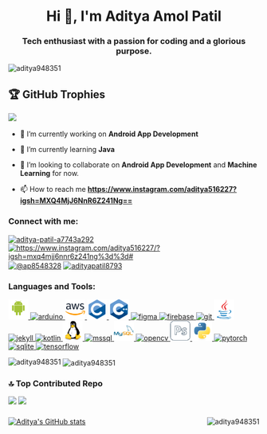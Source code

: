 <h1 align="center">Hi 👋, I'm Aditya Amol Patil</h1>
<h3 align="center">Tech enthusiast with a passion for coding and a glorious purpose.</h3>

<p align="left"> <img src="https://komarev.com/ghpvc/?username=aditya948351&label=Profile%20views&color=0e75b6&style=flat" alt="aditya948351" /> </p>

## 🏆 GitHub Trophies
![](https://github-profile-trophy.vercel.app/?username=Aditya948351&theme=radical&no-frame=false&no-bg=false&margin-w=4)

- 🔭 I’m currently working on **Android App Development**

- 🌱 I’m currently learning **Java**

- 👯 I’m looking to collaborate on **Android App Development** and **Machine Learning** for now.

- 📫 How to reach me **https://www.instagram.com/aditya516227?igsh=MXQ4MjJ6NnR6Z241Ng==**

<h3 align="left">Connect with me:</h3>
<p align="left">
<a href="https://linkedin.com/in/aditya-patil-a7743a292" target="blank"><img align="center" src="https://raw.githubusercontent.com/rahuldkjain/github-profile-readme-generator/master/src/images/icons/Social/linked-in-alt.svg" alt="aditya-patil-a7743a292" height="30" width="40" /></a>
<a href="https://instagram.com/https://www.instagram.com/aditya516227/?igsh=mxq4mjj6nnr6z241ng%3d%3d#" target="blank"><img align="center" src="https://raw.githubusercontent.com/rahuldkjain/github-profile-readme-generator/master/src/images/icons/Social/instagram.svg" alt="https://www.instagram.com/aditya516227/?igsh=mxq4mjj6nnr6z241ng%3d%3d#" height="30" width="40" /></a>
<a href="https://www.hackerrank.com/@ap8548328" target="blank"><img align="center" src="https://raw.githubusercontent.com/rahuldkjain/github-profile-readme-generator/master/src/images/icons/Social/hackerrank.svg" alt="@ap8548328" height="30" width="40" /></a>
<a href="https://www.leetcode.com/adityapatil8793" target="blank"><img align="center" src="https://raw.githubusercontent.com/rahuldkjain/github-profile-readme-generator/master/src/images/icons/Social/leet-code.svg" alt="adityapatil8793" height="30" width="40" /></a>
</p>

<h3 align="left">Languages and Tools:</h3>
<p align="left"> <a href="https://developer.android.com" target="_blank" rel="noreferrer"> <img src="https://raw.githubusercontent.com/devicons/devicon/master/icons/android/android-original-wordmark.svg" alt="android" width="40" height="40"/> </a> <a href="https://www.arduino.cc/" target="_blank" rel="noreferrer"> <img src="https://cdn.worldvectorlogo.com/logos/arduino-1.svg" alt="arduino" width="40" height="40"/> </a> <a href="https://aws.amazon.com" target="_blank" rel="noreferrer"> <img src="https://raw.githubusercontent.com/devicons/devicon/master/icons/amazonwebservices/amazonwebservices-original-wordmark.svg" alt="aws" width="40" height="40"/> </a> <a href="https://www.cprogramming.com/" target="_blank" rel="noreferrer"> <img src="https://raw.githubusercontent.com/devicons/devicon/master/icons/c/c-original.svg" alt="c" width="40" height="40"/> </a> <a href="https://www.w3schools.com/cpp/" target="_blank" rel="noreferrer"> <img src="https://raw.githubusercontent.com/devicons/devicon/master/icons/cplusplus/cplusplus-original.svg" alt="cplusplus" width="40" height="40"/> </a> <a href="https://www.figma.com/" target="_blank" rel="noreferrer"> <img src="https://www.vectorlogo.zone/logos/figma/figma-icon.svg" alt="figma" width="40" height="40"/> </a> <a href="https://firebase.google.com/" target="_blank" rel="noreferrer"> <img src="https://www.vectorlogo.zone/logos/firebase/firebase-icon.svg" alt="firebase" width="40" height="40"/> </a> <a href="https://git-scm.com/" target="_blank" rel="noreferrer"> <img src="https://www.vectorlogo.zone/logos/git-scm/git-scm-icon.svg" alt="git" width="40" height="40"/> </a> <a href="https://www.java.com" target="_blank" rel="noreferrer"> <img src="https://raw.githubusercontent.com/devicons/devicon/master/icons/java/java-original.svg" alt="java" width="40" height="40"/> </a> <a href="https://jekyllrb.com/" target="_blank" rel="noreferrer"> <img src="https://www.vectorlogo.zone/logos/jekyllrb/jekyllrb-icon.svg" alt="jekyll" width="40" height="40"/> </a> <a href="https://kotlinlang.org" target="_blank" rel="noreferrer"> <img src="https://www.vectorlogo.zone/logos/kotlinlang/kotlinlang-icon.svg" alt="kotlin" width="40" height="40"/> </a> <a href="https://www.linux.org/" target="_blank" rel="noreferrer"> <img src="https://raw.githubusercontent.com/devicons/devicon/master/icons/linux/linux-original.svg" alt="linux" width="40" height="40"/> </a> <a href="https://www.microsoft.com/en-us/sql-server" target="_blank" rel="noreferrer"> <img src="https://www.svgrepo.com/show/303229/microsoft-sql-server-logo.svg" alt="mssql" width="40" height="40"/> </a> <a href="https://www.mysql.com/" target="_blank" rel="noreferrer"> <img src="https://raw.githubusercontent.com/devicons/devicon/master/icons/mysql/mysql-original-wordmark.svg" alt="mysql" width="40" height="40"/> </a> <a href="https://opencv.org/" target="_blank" rel="noreferrer"> <img src="https://www.vectorlogo.zone/logos/opencv/opencv-icon.svg" alt="opencv" width="40" height="40"/> </a> <a href="https://www.photoshop.com/en" target="_blank" rel="noreferrer"> <img src="https://raw.githubusercontent.com/devicons/devicon/master/icons/photoshop/photoshop-line.svg" alt="photoshop" width="40" height="40"/> </a> <a href="https://www.python.org" target="_blank" rel="noreferrer"> <img src="https://raw.githubusercontent.com/devicons/devicon/master/icons/python/python-original.svg" alt="python" width="40" height="40"/> </a> <a href="https://pytorch.org/" target="_blank" rel="noreferrer"> <img src="https://www.vectorlogo.zone/logos/pytorch/pytorch-icon.svg" alt="pytorch" width="40" height="40"/> </a> <a href="https://www.sqlite.org/" target="_blank" rel="noreferrer"> <img src="https://www.vectorlogo.zone/logos/sqlite/sqlite-icon.svg" alt="sqlite" width="40" height="40"/> </a> <a href="https://www.tensorflow.org" target="_blank" rel="noreferrer"> <img src="https://www.vectorlogo.zone/logos/tensorflow/tensorflow-icon.svg" alt="tensorflow" width="40" height="40"/> </a> </p>

<p><img align="left" src="https://github-readme-stats.vercel.app/api/top-langs?username=aditya948351&show_icons=true&locale=en&layout=compact" alt="aditya948351" /></p>

<p>&nbsp;<img align="center" src="https://github-readme-stats.vercel.app/api?username=aditya948351&show_icons=true&locale=en" alt="aditya948351" /></p>



### 🔝 Top Contributed Repo
![](https://github-contributor-stats.vercel.app/api?username=Aditya948351&limit=5&theme=default_repocard&combine_all_yearly_contributions=true)
<img src="https://quotes-github-readme.vercel.app/api?type=vetical&theme=merko" style="position: right;">


###
[![Aditya's GitHub stats](https://github-readme-stats.vercel.app/api?username=aditya948351)](https://github.com/anuraghazra/github-readme-stats)
<img align="right" src="https://github-readme-streak-stats.herokuapp.com/?user=aditya948351&" alt="aditya948351" />
